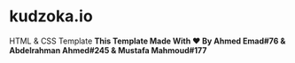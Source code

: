 # kudzoka.io
HTML &amp; CSS Template
**This Template Made With ♥ By Ahmed Emad#76 & Abdelrahman Ahmed#245 & Mustafa Mahmoud#177**
